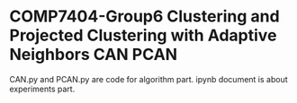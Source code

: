 # COMP7404-Group6 Clustering and Projected Clustering with Adaptive Neighbors CAN PCAN 
CAN.py and PCAN.py are code for algorithm part. ipynb document is about experiments part.
